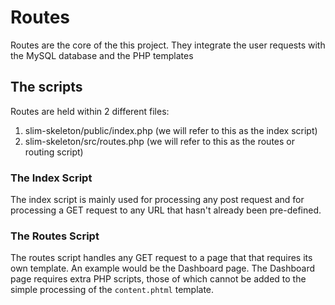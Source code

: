 # Routes

Routes are the core of the this project. They integrate the user requests with the 
MySQL database and the PHP templates

## The scripts

Routes are held within 2 different files:

1. slim-skeleton/public/index.php (we will refer to this as the index script)
2. slim-skeleton/src/routes.php (we will refer to this as the routes or routing 
script)

### The Index Script

The index script is mainly used for processing any post request and for processing 
a GET request to any URL that hasn't already been pre-defined.

### The Routes Script

The routes script handles any GET request to a page that that requires its own 
template. An example would be the Dashboard page. The Dashboard page requires extra
PHP scripts, those of which cannot be added to the simple processing of the 
`content.phtml` template. 